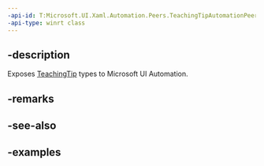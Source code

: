 ```yaml
---
-api-id: T:Microsoft.UI.Xaml.Automation.Peers.TeachingTipAutomationPeer
-api-type: winrt class
---
```


## -description

Exposes [TeachingTip](../microsoft.ui.xaml.controls/teachingtip.md) types to Microsoft UI Automation.

## -remarks

## -see-also

## -examples

